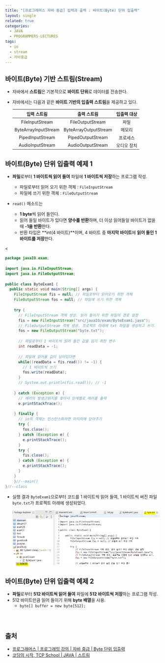 ```yaml
---
title: "[프로그래머스 자바 중급] 입력과 출력 : 바이트(Byte) 단위 입출력"
layout: single
related: true
categories:
  - JAVA
  - PROGRAMMERS-LECTURES
tags:
  - io
  - stream
  - 자바중급
---
```


## 바이트(Byte) 기반 스트림(Stream)
- 자바에서 **스트림**은 기본적으로 **바이트 단위**로 데이터를 전송한다.

- 자바에서는 다음과 같은 **바이트 기반의 입출력 스트림**을 제공하고 있다.
  
  | 입력 스트림 | 출력 스트림 | 입출력 대상 |
  |:----------:|:-----------:|:----------:|
  | FileInputStream | FileOutputStream | 파일 |
  | ByteArrayInputStream | ByteArrayOutputStream | 메모리 |
  | PipedInputStream | PipedOutputStream | 프로세스 |
  | AudioInputStream | AudioOutputStream | 오디오 장치 |
  
## 바이트(Byte) 단위 입출력 예제 1
- **파일**로부터 **1 바이트씩 읽어 들여** 파일에 **1 바이트씩 저장**하는 프로그램 작성.
  - 파일로부터 읽어 오기 위한 객체 : `FileInputStream`
  - 파일에 쓰기 위한 객체 : `FileOutputStream`

- `read()` 메소드는 
  - **1 byte**씩 읽어 들인다. 
  - 읽어 들일 바이트가 있다면 **양수를 반환**하며, 더 이상 읽어들일 바이트가 없을 때 **-1을 반환**한다.
  - 반환 타입은 **int(4 바이트)**이며, 4 바이트 중 **마지막 바이트**에 **읽어 들인 1 바이트를 저장**한다.

<

  ```java
  package javaIO.exam;

  import java.io.FileInputStream;
  import java.io.FileOutputStream;

  public class ByteExam1 {
    public static void main(String[] args) {
      FileInputStream fis = null; // 파일로부터 읽어오기 위한 객체
      FileOutputStream fos = null; // 파일에 쓰기 위한 객체
      
      try {
        // FileInputStream 객체 생성. 읽어 들이기 위한 파일의 경로 설정
        fis = new FileInputStream("src/javaIO/exam/ByteExam1.java");
        // FileOutputStream 객체 생성. 프로젝트 아래에 txt 파일을 생성하고 쓰기.
        fos = new FileOutputStream("byte.txt");

        // 파일로부터 1 바이트씩 읽어 들인 값을 담기 위한 변수
        int readData = -1;

        // 파일에 읽어올 값이 남아있다면
        while((readData = fis.read()) != -1) {
          // 1 바이트씩 쓰기
          fos.write(readData);
        }
        // System.out.println(fis.read()); // -1
				
      } catch (Exception e) {
        // 에러의 발생근원지를 찾아서 단계별로 에러를 출력
        e.printStackTrace();

      } finally {
        // io의 객체는 인스턴스화하면 마지막에 닫아주기
        try {
          fos.close();
        } catch (Exception e) {
          e.printStackTrace();
        }
        try {
          fis.close();
        } catch (Exception e) {
          e.printStackTrace();
        }
      }
	  }//--main()
  }//--class
  ```

- 실행 결과 `ByteExam1`으로부터 코드를 1 바이트씩 읽어 들여, 1 바이트씩 써진 파일 `byte.txt`가 프로젝트 아래에 생성되었다.

  ![byte.txt가 생성된 모습](/assets/images/java/byteexam1_result.png)
  
## 바이트(Byte) 단위 입출력 예제 2
- **파일**로부터 **512 바이트씩 읽어 들여** 파일에 **512 바이트씩 저장**하는 프로그램 작성.
- 512 바이트만큼 읽어 들이기 위해 **byte 배열**을 사용.
  - `byte[] buffer = new byte[512];`

<br/>

  ```java
  
  ```

  
## 출처
- [프로그래머스 \| 프로그래밍 강의 \| 자바 중급 \| Byte 단위 입출력](https://programmers.co.kr/learn/courses/9/lessons/267)
- [코딩의 시작, TCP School \| JAVA \| 스트림](https://www.tcpschool.com/java/java_io_stream)
